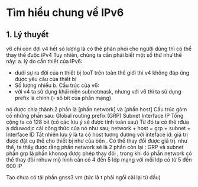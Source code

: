 # Tìm hiểu chung về IPv6 
## 1. Lý thuyết
v6 chỉ còn đợi v4 hết só lượng là có thê phân phói cho người dùng thì có thể thay thế đuộc iPv4 
Tuy nhiên, chúng ta cần phải biết một số thứ như thế này:
a. lý do cần thiết của IPv6:
- dưới sự ra đời của n thiết bị IooT trên toàn thế giới thì v4 không đáp ứng được yêu cầu của thiết bị
- Số lượng nhiều
b. Cấu trúc của v6:
- với v4 ta sử dụng khái niện subnetmask, nhưng với v6 thì ta sử dụng prefix là chính (- số bit của phần mạng)

nó được chia thành 2 phần là [phần network] và [phần host]
Cấu trúc gòm cố những phần sau:
    Global routing prefix (GRP)
    Subnet
    Interface IP
Tổng cộng ta có 128 bit (có các lưu ý sẽ được tính toán sau)
Từ đó ta có thê rđưa a dduwodjc cái công thức của nó như sau;
network + host = grp + subnet + Interface ID
Tất nhiên lưu ý là ta có host tương đương với inteface id: giá trị được đặt cụ thể cho thiết bị như của bên . Có thể thay đổi được giá trị. 
như thế, ta thấy được rằng phần network sẽ là 2 phần còn lại  : GRP và subnet 
    phần grp là phần khonog được phép thay đỏi , trong khi đó phần network có thể thay đôi rnhuw mộ hình cần có 4 đến 5 lớp mạng với mỗi lớp có từ 5 đến 600 IP





Tao chưa có tải phần gnss3 vm (tức là t phải ngồi cài lại từ đầu) 
